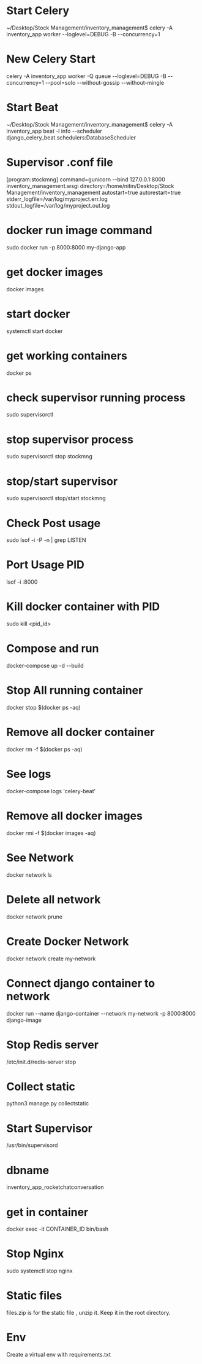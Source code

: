# Start Celery
~/Desktop/Stock Management/inventory_management$ celery -A inventory_app worker --loglevel=DEBUG -B --concurrency=1

# New Celery Start
celery -A inventory_app worker -Q queue --loglevel=DEBUG -B --concurrency=1 --pool=solo --without-gossip --without-mingle

# Start Beat
~/Desktop/Stock Management/inventory_management$ celery -A inventory_app beat -l info --scheduler django_celery_beat.schedulers:DatabaseScheduler

# Supervisor .conf file
[program:stockmng]
command=gunicorn --bind 127.0.0.1:8000 inventory_management.wsgi
directory=/home/nitin/Desktop/Stock Management/inventory_management
autostart=true
autorestart=true
stderr_logfile=/var/log/myproject.err.log
stdout_logfile=/var/log/myproject.out.log

# docker run image command
sudo docker run -p 8000:8000 my-django-app

# get docker images
docker images

# start docker
systemctl start docker


# get working containers
docker ps

# check supervisor running process
sudo supervisorctl

# stop supervisor process
sudo supervisorctl stop stockmng


# stop/start supervisor
sudo supervisorctl stop/start stockmng

# Check Post usage
sudo lsof -i -P -n | grep LISTEN

# Port Usage PID
lsof -i :8000

# Kill docker container with PID
sudo kill <pid_id>

# Compose and run 
docker-compose up -d --build

# Stop All running container
docker stop $(docker ps -aq)

# Remove all docker container
docker rm -f $(docker ps -aq)

# See logs
docker-compose logs 'celery-beat'

# Remove all docker images
docker rmi -f $(docker images -aq)

# See Network
docker network ls

# Delete all network
docker network prune

# Create Docker Network
docker network create my-network

# Connect django container to network
docker run --name django-container --network my-network -p 8000:8000 django-image

# Stop Redis server
/etc/init.d/redis-server stop

# Collect static
python3 manage.py collectstatic

# Start Supervisor
/usr/bin/supervisord

# dbname
inventory_app_rocketchatconversation

# get in container
docker exec -it CONTAINER_ID bin/bash

# Stop Nginx
sudo systemctl stop nginx

# Static files
files.zip is for the static file , unzip it. Keep it in the root directory.

# Env
Create a virtual env with requirements.txt
